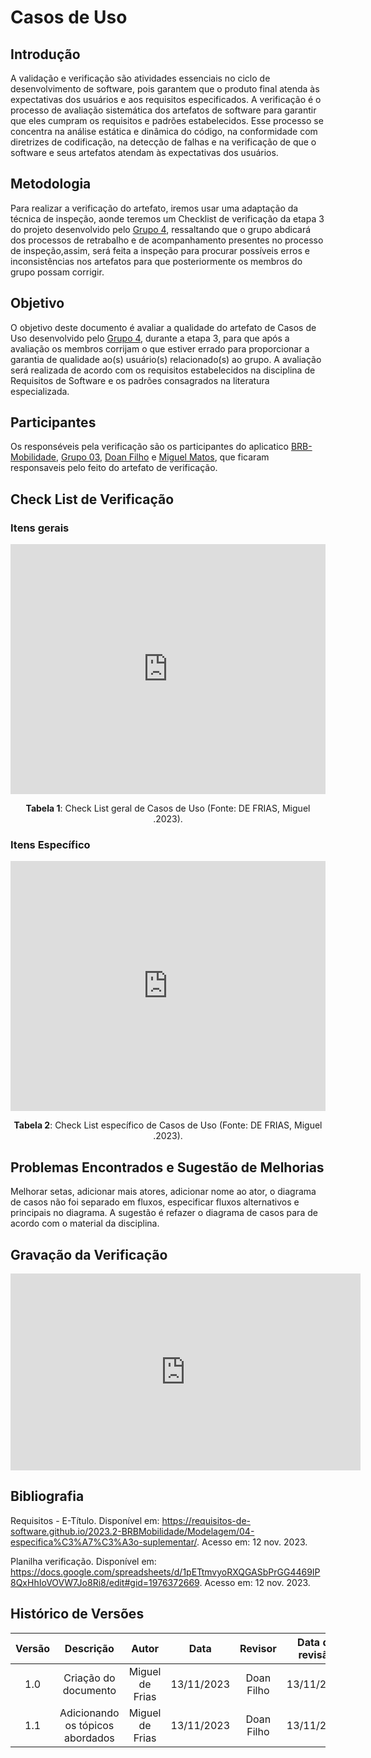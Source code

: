 # **Casos de Uso**


## **Introdução**


A validação e verificação são atividades essenciais no ciclo de desenvolvimento de software, pois garantem que o produto final atenda às expectativas dos usuários e aos requisitos especificados. A verificação é o processo de avaliação sistemática dos artefatos de software para garantir que eles cumpram os requisitos e padrões estabelecidos. Esse processo se concentra na análise estática e dinâmica do código, na conformidade com diretrizes de codificação, na detecção de falhas e na verificação de que o software e seus artefatos atendam às expectativas dos usuários.

## **Metodologia**

Para realizar a verificação do artefato, iremos usar uma adaptação da técnica de inspeção, aonde teremos um Checklist de verificação da etapa 3 do projeto desenvolvido pelo [Grupo 4](https://requisitos-de-software.github.io/2023.2-e-Titulo/), ressaltando que o grupo abdicará dos processos de retrabalho e de acompanhamento presentes no processo de inspeção,assim, será feita a inspeção para procurar possíveis erros e inconsistências nos artefatos para que posteriormente os membros do grupo possam corrigir.


## **Objetivo**

O objetivo deste documento é avaliar a qualidade do artefato de Casos de Uso desenvolvido pelo [Grupo 4](https://requisitos-de-software.github.io/2023.2-e-Titulo/), durante a etapa 3, para que após a avaliação os membros corrijam o que estiver errado para proporcionar a garantia de qualidade ao(s) usuário(s) relacionado(s) ao grupo. A avaliação será realizada de acordo com os requisitos estabelecidos na disciplina de Requisitos de Software e os padrões consagrados na literatura especializada.

## **Participantes**

Os responséveis pela verificação são os participantes do aplicatico [BRB-Mobilidade](https://github.com/Requisitos-de-Software/2023.2-BRBMobilidade), [Grupo 03](https://github.com/Requisitos-de-Software/2023.2-e-Titulo), [Doan Filho](https://github.com/FilhoDoan) e [Miguel Matos](https://github.com/migueldefrias), que ficaram responsaveis pelo feito do artefato de verificação.   


## **Check List de Verificação**

### **Itens gerais**

<iframe src="https://docs.google.com/spreadsheets/d/e/2PACX-1vSlLmV86Cd7nasqEOiOls7kjaEHZWOUzIHWw_6jbs900kZAyTctn3ZAcRjdz98gup0YyQBdg-VaAMWW/pubhtml?gid=1502968369&single=true"width="100%" height="400" frameborder="0" scrolling="no"></iframe>

<div style="text-align: center">
    <p> <b>Tabela 1</b>: Check List geral de Casos de Uso (Fonte: DE FRIAS, Miguel .2023).</p>
</div>

### **Itens Específico**

<iframe src="https://docs.google.com/spreadsheets/d/e/2PACX-1vSlLmV86Cd7nasqEOiOls7kjaEHZWOUzIHWw_6jbs900kZAyTctn3ZAcRjdz98gup0YyQBdg-VaAMWW/pubhtml?gid=692863054&single=true" width="100%" height="400" frameborder="0" scrolling="no"></iframe>

<div style="text-align: center">
    <p> <b>Tabela 2</b>: Check List específico de Casos de Uso (Fonte: DE FRIAS, Miguel .2023).</p>
</div>


## **Problemas Encontrados e Sugestão de Melhorias**

Melhorar setas, adicionar mais atores, adicionar nome ao ator, o diagrama de casos não foi separado em fluxos, especificar fluxos alternativos e principais no diagrama. A sugestão é refazer o diagrama de casos para de acordo com o material da disciplina.

## **Gravação da Verificação**

<iframe width="560" height="315" src="https://www.youtube.com/embed/BK35zp25sBI?si=AvoxAr4uiBpF7IFx" title="YouTube video player" frameborder="0" allow="accelerometer; autoplay; clipboard-write; encrypted-media; gyroscope; picture-in-picture; web-share" allowfullscreen></iframe>

## **Bibliografia**

Requisitos - E-Título. Disponível em: <https://requisitos-de-software.github.io/2023.2-BRBMobilidade/Modelagem/04-especifica%C3%A7%C3%A3o-suplementar/>. Acesso em: 12 nov. 2023.

Planilha verificação. Disponível em: <https://docs.google.com/spreadsheets/d/1pETtmvyoRXQGASbPrGG4469IP8QxHhIoVOVW7Jo8Ri8/edit#gid=1976372669>. Acesso em: 12 nov. 2023.


## **Histórico de Versões**

| Versão |          Descrição              |     Autor      |      Data      |   Revisor     |    Data de revisão    |  
|:------:|:-------------------------------:|:--------------:|:--------------:|:-------------:|:---------------------:|
|  1.0   | Criação do documento  | Miguel de Frias |   13/11/2023   | Doan Filho |  13/11/2023    |
|  1.1   | Adicionando os tópicos abordados  | Miguel de Frias |   13/11/2023   |  Doan Filho |   13/11/2023   |